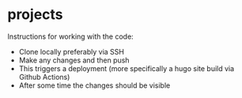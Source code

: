 # projects
Instructions for working with the code:
- Clone locally preferably via SSH
- Make any changes and then push
- This triggers a deployment (more specifically a hugo site build via Github Actions)
- After some time the changes should be visible

